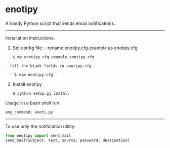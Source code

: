 # enotipy
A handy Python script that sends email notifications.

--------------------------------------------------------------------------------

Installation instructions:

  1. Set config file:
    - rename enotipy.cfg.example as enotipy.cfg
    
      ``$ mv enotipy.cfg.example enotipy.cfg``

    - fill the blank fields in enotipy.cfg
    
      ``$ vim enotipy.cfg``

  2. Install enotipy
  
     ``$ python setup.py install``

Usage: in a bash shell run

``any_command; enoti.py``

--------------------------------------------------------------------------------

To use only the notification utility:

```python
from enotipy import send_mail
send_mail(subject, text, source, password, destination)
```
